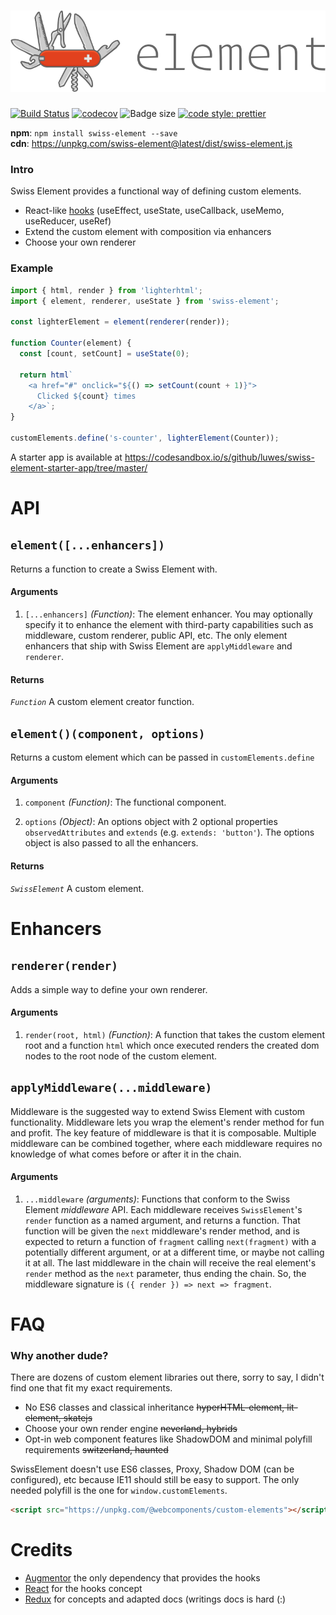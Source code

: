 
# <a href="https://github.com/luwes/swiss-element">![SwissElement](./media/swiss-element.svg "SwissElement")</a>

[![Build Status](https://img.shields.io/travis/luwes/swiss-element/master.svg?style=flat-square&label=Travis+CI)](https://travis-ci.org/luwes/swiss-element)
[![codecov](https://img.shields.io/codecov/c/github/luwes/swiss-element.svg?style=flat-square&version=$VERSION)](https://codecov.io/gh/luwes/swiss-element)
![Badge size](http://img.badgesize.io/luwes/swiss-element/master/packages/swiss-element/dist/swiss-element.js.svg?style=flat-square&compression=gzip&version=$VERSION)
[![code style: prettier](https://img.shields.io/badge/code_style-prettier-ff69b4.svg?style=flat-square)](https://github.com/prettier/prettier)

**npm**: `npm install swiss-element --save`  
**cdn**: https://unpkg.com/swiss-element@latest/dist/swiss-element.js  

### Intro

Swiss Element provides a functional way of defining custom elements.

- React-like [hooks](https://reactjs.org/docs/hooks-intro.html) (useEffect, useState, useCallback, useMemo, useReducer, useRef)
- Extend the custom element with composition via enhancers
- Choose your own renderer

### Example

```js
import { html, render } from 'lighterhtml';
import { element, renderer, useState } from 'swiss-element';

const lighterElement = element(renderer(render));

function Counter(element) {
  const [count, setCount] = useState(0);

  return html`
    <a href="#" onclick="${() => setCount(count + 1)}">
      Clicked ${count} times
    </a>`;
}

customElements.define('s-counter', lighterElement(Counter));
```

A starter app is available at https://codesandbox.io/s/github/luwes/swiss-element-starter-app/tree/master/

# API

## `element([...enhancers])`

Returns a function to create a Swiss Element with.

#### Arguments

1. `[...enhancers]` _(Function)_: The element enhancer. You may optionally specify it to enhance the element with third-party capabilities such as middleware, custom renderer, public API, etc. The only element enhancers that ship with Swiss Element are `applyMiddleware` and `renderer`.

#### Returns

_`Function`_ A custom element creator function.

## `element()(component, options)`

Returns a custom element which can be passed in `customElements.define`

#### Arguments

1. `component` _(Function)_: The functional component.

2. `options` _(Object)_: An options object with 2 optional properties `observedAttributes` and `extends` (e.g. `extends: 'button'`). The options object is also passed to all the enhancers.

#### Returns

_`SwissElement`_ A custom element.

# Enhancers

## `renderer(render)`

Adds a simple way to define your own renderer.

#### Arguments

1. `render(root, html)` _(Function)_: A function that takes the custom element root and a function `html` which once executed renders the created dom nodes to the root node of the custom element.

## `applyMiddleware(...middleware)`

Middleware is the suggested way to extend Swiss Element with custom functionality. Middleware lets you wrap the element's render method for fun and profit. The key feature of middleware is that it is composable. Multiple middleware can be combined together, where each middleware requires no knowledge of what comes before or after it in the chain.

#### Arguments

1. `...middleware` _(arguments)_: Functions that conform to the Swiss Element _middleware_ API. Each middleware receives `SwissElement`'s `render` function as a named argument, and returns a function. That function will be given the `next` middleware's render method, and is expected to return a function of `fragment` calling `next(fragment)` with a potentially different argument, or at a different time, or maybe not calling it at all. The last middleware in the chain will receive the real element's `render` method as the `next` parameter, thus ending the chain. So, the middleware signature is `({ render }) => next => fragment`.

# FAQ

### Why another dude?

There are dozens of custom element libraries out there, sorry to say, I didn't find one that fit my exact requirements.

- No ES6 classes and classical inheritance ~~hyperHTML-element, lit-element, skatejs~~
- Choose your own render engine ~~neverland, hybrids~~
- Opt-in web component features like ShadowDOM and minimal polyfill requirements ~~switzerland, haunted~~

SwissElement doesn't use ES6 classes, Proxy, Shadow DOM (can be configured), etc because IE11 should still be easy to support. The only needed polyfill is the one for `window.customElements`.

```html 
<script src="https://unpkg.com/@webcomponents/custom-elements"></script>
```

# Credits

- [Augmentor](https://github.com/WebReflection/augmentor) the only dependency that provides the hooks
- [React](https://reactjs.org/) for the hooks concept
- [Redux](https://redux.js.org/) for concepts and adapted docs (writings docs is hard (:) 

